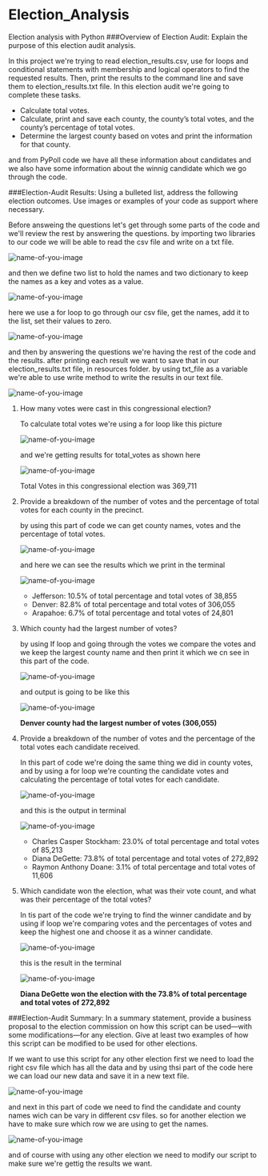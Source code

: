 # Election_Analysis
Election analysis with Python
###Overview of Election Audit: Explain the purpose of this election audit analysis.

In this project we're trying to read election_results.csv, use for loops and conditional statements with membership and logical operators to find the requested results. Then, print the results to the command line and save them to election_results.txt file. In this election audit we're going to complete these tasks.
- Calculate total votes.
- Calculate, print and save each county, the county’s total votes, and the county’s percentage of total votes.
- Determine the largest county based on votes and print the information for that county.

and from PyPoll code we have all these information about candidates and we also have some information about the winnig candidate which we go through the code.


###Election-Audit Results: Using a bulleted list, address the following election outcomes. Use images or examples of your code as support where necessary.

Before answeing the questions let's get through some parts of the code and we'll review the rest by answering the questions.
by importing two libraries to our code we will be able to read the csv file and write on a txt file.

![name-of-you-image](import.PNG)

and then we define two list to hold the names and two dictionary to keep the names as a key and votes as a value.

![name-of-you-image](names.PNG)

here we use a for loop to go through our csv file, get the names, add it to the list, set their values to zero.

 ![name-of-you-image](for1.PNG)

 and then by answering the questions we're having the rest of the code and the results. after printing each result we want to save that in our election_results.txt file, in resources folder. by using txt_file as a variable we're able to use write method to write the results in our text file.

 ![name-of-you-image](save.PNG)


1. How many votes were cast in this congressional election?
    
    To calculate total votes we're using a for loop like this picture

    ![name-of-you-image](total_votes1.PNG)

    and we're getting results for total_votes as shown here

    ![name-of-you-image](total_votes2.PNG)

    Total Votes in this congressional election was 369,711

2. Provide a breakdown of the number of votes and the percentage of total votes for each county in the precinct.

    by using this part of code we can get county names, votes and the percentage of total votes.
    
    ![name-of-you-image](county_results1.PNG)

    and here we can see the results which we print in the terminal

    ![name-of-you-image](county_results2.PNG)
    
    - Jefferson: 10.5% of total percentage and total votes of 38,855
    - Denver: 82.8% of total percentage and total votes of 306,055
    - Arapahoe: 6.7% of total percentage and total votes of 24,801 

3. Which county had the largest number of votes?

    by using If loop and going through the votes we compare the votes and we keep the largest county name and then print it which we cn see in this part of the code.

    ![name-of-you-image](largest1.PNG)
    
    and output is going to be like this

    ![name-of-you-image](largest2.PNG)

    **Denver county had the largest number of votes (306,055)**

4. Provide a breakdown of the number of votes and the percentage of the total votes each candidate received.

    In this part of code we're doing the same thing we did in county votes, and by using a for loop we're counting the candidate votes and calculating the percentage of total votes for each candidate.

    ![name-of-you-image](candidate1.PNG)

    and this is the output in terminal

    ![name-of-you-image](candidate2.PNG)

    - Charles Casper Stockham: 23.0% of total percentage and total votes of 85,213
    - Diana DeGette: 73.8% of total percentage and total votes of 272,892
    - Raymon Anthony Doane: 3.1% of total percentage and total votes of 11,606

5. Which candidate won the election, what was their vote count, and what was their percentage of the total votes?

    In tis part of the code we're trying to find the winner candidate and by using if loop we're comparing votes and the percentages of votes and keep the highest one and choose it as a winner candidate.

    ![name-of-you-image](winning1.PNG)

    this is the result in the terminal

    ![name-of-you-image](winning2.PNG)


    **Diana DeGette won the election with the 73.8% of total percentage and total votes of 272,892**


###Election-Audit Summary: In a summary statement, provide a business proposal to the election commission on how this script can be used—with some modifications—for any election. Give at least two examples of how this script can be modified to be used for other elections.

If we want to use this script for any other election first we need to load the right csv file which has all the data and by using thsi part of the code here we can load our new data and save it in a new text file.

 ![name-of-you-image](import2.PNG)

 and next in this part of code we need to find the candidate and county names wich can be vary in different csv files. so for another election we have to make sure which row we are using to get the names.

 ![name-of-you-image](change2.PNG)

and of course with using any other election we need to modify our script to make sure we're gettig the results we want.
